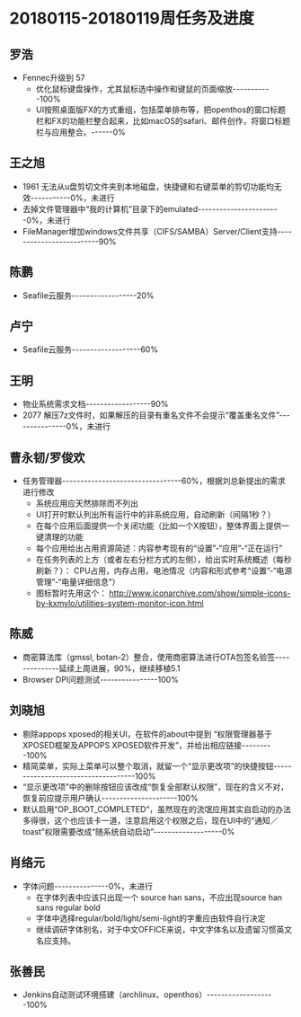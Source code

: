 # 20180115-20180119周任务及进度

## 罗浩
- Fennec升级到 57
   - 优化鼠标键盘操作，尤其鼠标选中操作和键鼠的页面缩放-----------100%
   - UI按照桌面版FX的方式重组，包括菜单排布等，把openthos的窗口标题栏和FX的功能栏整合起来，比如macOS的safari、邮件创作，将窗口标题栏与应用整合。------0%

## 王之旭
- 1961 无法从u盘剪切文件夹到本地磁盘，快捷键和右键菜单的剪切功能均无效-----------0%，未进行
- 去掉文件管理器中“我的计算机”目录下的emulated-----------------------0%，未进行
- FileManager增加windows文件共享（CIFS/SAMBA）Server/Client支持-------------------------90%

## 陈鹏
- Seafile云服务------------------20%

## 卢宁
- Seafile云服务-------------------60%

## 王明
- 物业系统需求文档------------------90%
- 2077 解压7z文件时，如果解压的目录有重名文件不会提示“覆盖重名文件”---------------0%，未进行

## 曹永韧/罗俊欢
- 任务管理器---------------------------------60%，根据刘总新提出的需求进行修改
   - 系统应用应天然排除而不列出
   - UI打开时默认列出所有运行中的非系统应用，自动刷新（间隔1秒？）
   - 在每个应用后面提供一个关闭功能（比如一个X按钮），整体界面上提供一键清理的功能
   - 每个应用给出占用资源简述：内容参考现有的“设置”-“应用”-“正在运行”
   - 在任务列表的上方（或者左右分栏方式的左侧），给出实时系统概述（每秒刷新？）： CPU占用，内存占用，电池情况（内容和形式参考“设置”-“电源管理”-“电量详细信息”）
   - 图标暂时先用这个： http://www.iconarchive.com/show/simple-icons-by-kxmylo/utilities-system-monitor-icon.html

## 陈威
- 商密算法库（gmssl, botan-2）整合，使用商密算法进行OTA包签名验签--------------延续上周进展，90%，继续移植5.1
- Browser DPI问题测试----------------100%

## 刘晓旭
- 剔除appops xposed的相关UI，在软件的about中提到 “权限管理器基于XPOSED框架及APPOPS XPOSED软件开发”，并给出相应链接---------100%
- 精简菜单，实际上菜单可以整个取消，就留一个“显示更改项”的快捷按钮------------------------------------100%
- “显示更改项”中的删除按钮应该改成“恢复全部默认权限”，现在的含义不对，恢复前应提示用户确认---------------------100%
- 默认启用“OP_BOOT_COMPLETED”，虽然现在的流氓应用其实自启动的办法多得很，这个也应该卡一道，注意启用这个权限之后，现在UI中的“通知／toast”权限需要改成“随系统自动启动”-------------------0%

## 肖络元
- 字体问题---------------0%，未进行
   - 在字体列表中应该只出现一个 source han sans，不应出现source han sans regular bold
   - 字体中选择regular/bold/light/semi-light的字重应由软件自行决定
   - 继续调研字体别名，对于中文OFFICE来说，中文字体名以及遗留习惯英文名应支持。

## 张善民
- Jenkins自动测试环境搭建（archlinux、openthos）-------------------100%
